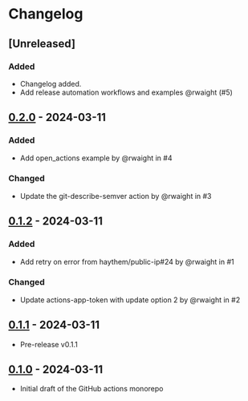 # Changelog

## [Unreleased]

### Added

- Changelog added.
- Add release automation workflows and examples @rwaight (#5)

## [0.2.0] - 2024-03-11

### Added

- Add open_actions example by @rwaight in #4

### Changed

- Update the git-describe-semver action by @rwaight in #3

## [0.1.2] - 2024-03-11

### Added

- Add retry on error from haythem/public-ip#24 by @rwaight in #1

### Changed

- Update actions-app-token with update option 2 by @rwaight in #2

## [0.1.1] - 2024-03-11

- Pre-release v0.1.1

## [0.1.0] - 2024-03-11

- Initial draft of the GitHub actions monorepo

[0.2.0]: https://github.com/rwaight/actions/compare/v0.1.2...v0.2.0
[0.1.2]: https://github.com/rwaight/actions/compare/v0.1.1...v0.1.2
[0.1.1]: https://github.com/rwaight/actions/compare/v0.1.0...v0.1.1
[0.1.0]: https://github.com/rwaight/actions/releases/tag/v0.1.0
